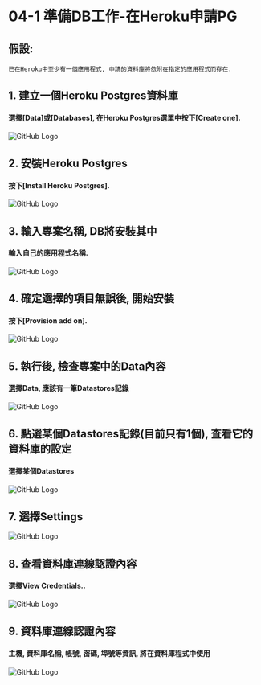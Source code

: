 # 04-1 準備DB工作-在Heroku申請PG
   
## 假設:
```
已在Heroku中至少有一個應用程式, 申請的資料庫將依附在指定的應用程式而存在.
```

## 1. 建立一個Heroku Postgres資料庫

#### 選擇[Data]或[Databases], 在Heroku Postgres選單中按下[Create one].
![GitHub Logo](/imgs/2-3.jpg)



## 2. 安裝Heroku Postgres

#### 按下[Install Heroku Postgres].
![GitHub Logo](/imgs/2-4.jpg)



## 3. 輸入專案名稱, DB將安裝其中

#### 輸入自己的應用程式名稱.
![GitHub Logo](/imgs/2-5.jpg)



## 4. 確定選擇的項目無誤後, 開始安裝

#### 按下[Provision add on].
![GitHub Logo](/imgs/2-6.jpg)



## 5. 執行後, 檢查專案中的Data內容

#### 選擇Data, 應該有一筆Datastores記錄
![GitHub Logo](/imgs/2-7.jpg)



## 6. 點選某個Datastores記錄(目前只有1個), 查看它的資料庫的設定
#### 選擇某個Datastores
![GitHub Logo](/imgs/2-8-1.jpg)


## 7. 選擇Settings
![GitHub Logo](/imgs/2-8.jpg)



## 8. 查看資料庫連線認證內容
#### 選擇View Credentials..
![GitHub Logo](/imgs/2-9.jpg)



## 9. 資料庫連線認證內容
#### 主機, 資料庫名稱, 帳號, 密碼, 埠號等資訊, 將在資料庫程式中使用
![GitHub Logo](/imgs/2-10.jpg)
